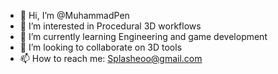 - 👋 Hi, I’m @MuhammadPen
- 👀 I’m interested in Procedural 3D workflows
- 🌱 I’m currently learning Engineering and game development
- 💞️ I’m looking to collaborate on 3D tools
- 📫 How to reach me: Splasheoo@gmail.com

<!---
MuhammadPen/MuhammadPen is a ✨ special ✨ repository because its `README.md` (this file) appears on your GitHub profile.
You can click the Preview link to take a look at your changes.
--->
